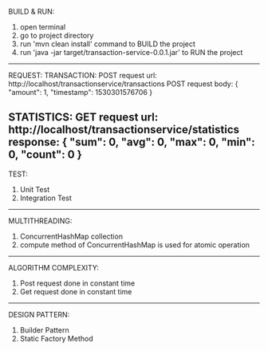 BUILD & RUN:
1. open terminal
2. go to project directory
3. run 'mvn clean install' command to BUILD the project
4. run 'java -jar target/transaction-service-0.0.1.jar' to RUN the project
------------------------------------
REQUEST:
TRANSACTION:
POST request url:
http://localhost/transactionservice/transactions
POST request body:
{
	"amount": 1,
	"timestamp": 1530301576706
}

STATISTICS:
GET request url:
http://localhost/transactionservice/statistics
response:
{
    "sum": 0,
    "avg": 0,
    "max": 0,
    "min": 0,
    "count": 0
}
------------------------------------
TEST:
1. Unit Test
2. Integration Test
------------------------------------
MULTITHREADING:
1. ConcurrentHashMap collection
2. compute method of ConcurrentHashMap is used for atomic operation
------------------------------------
ALGORITHM COMPLEXITY:
1. Post request done in constant time
2. Get request done in constant time
------------------------------------
DESIGN PATTERN:
1. Builder Pattern
2. Static Factory Method